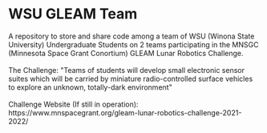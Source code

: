 <h1> WSU GLEAM Team </h1>
A repository to store and share code among a team of WSU (Winona State University) Undergraduate Students on 2 teams participating in the MNSGC (Minnesota Space Grant Conortium) GLEAM Lunar Robotics Challenge. 
<br><br>
The Challenge: "Teams of students will develop small electronic sensor suites which will be carried by miniature radio-controlled surface vehicles to explore an unknown, totally-dark environment"
<br><br>
Challenge Website (If still in operation): https://www.mnspacegrant.org/gleam-lunar-robotics-challenge-2021-2022/
